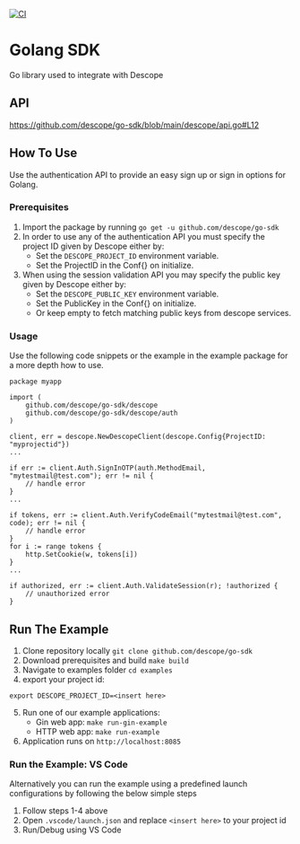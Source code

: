 [![CI](https://github.com/descope/go-sdk/actions/workflows/ci.yml/badge.svg)](https://github.com/descope/go-sdk/actions/workflows/ci.yml)

# Golang SDK

Go library used to integrate with Descope

## API

https://github.com/descope/go-sdk/blob/main/descope/api.go#L12

## How To Use

Use the authentication API to provide an easy sign up or sign in options for Golang.

### Prerequisites

1. Import the package by running `go get -u github.com/descope/go-sdk`
1. In order to use any of the authentication API you must specify the project ID given by Descope either by:
   - Set the `DESCOPE_PROJECT_ID` environment variable.
   - Set the ProjectID in the Conf{} on initialize.
1. When using the session validation API you may specify the public key given by Descope either by:
   - Set the `DESCOPE_PUBLIC_KEY` environment variable.
   - Set the PublicKey in the Conf{} on initialize.
   - Or keep empty to fetch matching public keys from descope services.

### Usage

Use the following code snippets or the example in the example package for a more depth how to use.

```
package myapp

import (
    github.com/descope/go-sdk/descope
    github.com/descope/go-sdk/descope/auth
)

client, err = descope.NewDescopeClient(descope.Config{ProjectID: "myprojectid"})
...

if err := client.Auth.SignInOTP(auth.MethodEmail, "mytestmail@test.com"); err != nil {
    // handle error
}
...

if tokens, err := client.Auth.VerifyCodeEmail("mytestmail@test.com", code); err != nil {
    // handle error
}
for i := range tokens {
    http.SetCookie(w, tokens[i])
}
...

if authorized, err := client.Auth.ValidateSession(r); !authorized {
    // unauthorized error
}
```

## Run The Example

1. Clone repository locally `git clone github.com/descope/go-sdk`
2. Download prerequisites and build `make build`
3. Navigate to examples folder `cd examples`
4. export your project id:

```
export DESCOPE_PROJECT_ID=<insert here>
```

5. Run one of our example applications:
    - Gin web app: `make run-gin-example`
    - HTTP web app: `make run-example`
6. Application runs on `http://localhost:8085`

### Run the Example: VS Code
Alternatively you can run the example using a predefined launch configurations by following the below simple steps
1. Follow steps 1-4 above
1. Open `.vscode/launch.json` and replace `<insert here>` to your project id
1. Run/Debug using VS Code